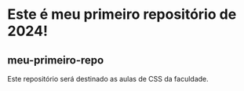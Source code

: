 # Este é meu primeiro repositório de 2024!
<h2>meu-primeiro-repo</h2>
Este repositório será destinado as aulas de CSS da faculdade.
